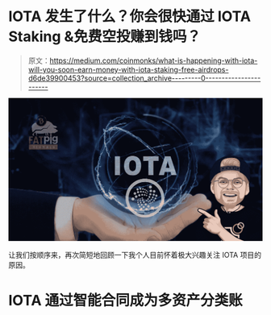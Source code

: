 # IOTA 发生了什么？你会很快通过 IOTA Staking &免费空投赚到钱吗？

> 原文：<https://medium.com/coinmonks/what-is-happening-with-iota-will-you-soon-earn-money-with-iota-staking-free-airdrops-d6de39900453?source=collection_archive---------0----------------------->

![](img/c1922eedd96a999c56a1aa1868fb6b7c.png)

让我们按顺序来，再次简短地回顾一下我个人目前怀着极大兴趣关注 IOTA 项目的原因。

# IOTA 通过智能合同成为多资产分类账
